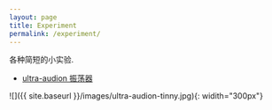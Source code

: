 ```yaml
---
layout: page
title: Experiment
permalink: /experiment/
---
```


各种简短的小实验.

* <a href="{{ site.baseurl }}/ultra-audion-oscillator/"> ultra-audion 振荡器 </a>

![]({{ site.baseurl }}/images/ultra-audion-tinny.jpg){: widith="300px"}

